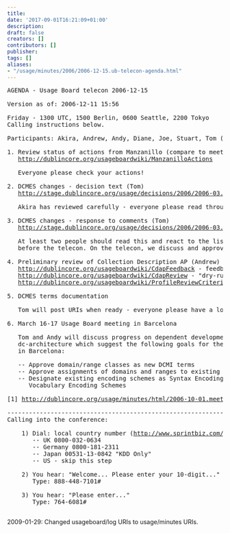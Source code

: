 ```yaml
---
title: 
date: '2017-09-01T16:21:09+01:00'
description: 
draft: false
creators: []
contributors: []
publisher: 
tags: []
aliases:
- "/usage/minutes/2006/2006-12-15.ub-telecon-agenda.html"
---
```


<pre>
AGENDA - Usage Board telecon 2006-12-15

Version as of: 2006-12-11 15:56

Friday - 1300 UTC, 1500 Berlin, 0600 Seattle, 2200 Tokyo
Calling instructions below.

Participants: Akira, Andrew, Andy, Diane, Joe, Stuart, Tom (chair)

1. Review status of actions from Manzanillo (compare to meeting notes [1])
   <a href="http://dublincore.org/usageboardwiki/ManzanilloActions">http://dublincore.org/usageboardwiki/ManzanilloActions</a>

   Everyone please check your actions!

2. DCMES changes - decision text (Tom)
   <a href="http://stage.dublincore.org/usage/decisions/2006/2006-03.dcmes-changes.shtml">http://stage.dublincore.org/usage/decisions/2006/2006-03.dcmes-changes.shtml</a>

   Akira has reviewed carefully - everyone please read through to check.

3. DCMES changes - response to comments (Tom)
   <a href="http://stage.dublincore.org/usage/decisions/2006/2006-03.response-to-comments.shtml">http://stage.dublincore.org/usage/decisions/2006/2006-03.response-to-comments.shtml</a>

   At least two people should read this and react to the list
   before the telecon. On the telecon, we discuss and approve.

4. Preliminary review of Collection Description AP (Andrew)
   <a href="http://dublincore.org/usageboardwiki/CdapFeedback">http://dublincore.org/usageboardwiki/CdapFeedback</a> - feedback to WG
   <a href="http://dublincore.org/usageboardwiki/CdapReview">http://dublincore.org/usageboardwiki/CdapReview</a> - "dry-run" review
   <a href="http://dublincore.org/usageboardwiki/ProfileReviewCriteria">http://dublincore.org/usageboardwiki/ProfileReviewCriteria</a> - review criteria and questions

5. DCMES terms documentation

   Tom will post URIs when ready - everyone please have a look to double-check.

6. March 16-17 Usage Board meeting in Barcelona

   Tom and Andy will discuss progress on dependent developments in 
   dc-architecture which suggest the following goals for the UB meeting
   in Barcelona:

   -- Approve domain/range classes as new DCMI terms
   -- Approve assignments of domains and ranges to existing DCMI terms
   -- Designate existing encoding schemes as Syntax Encoding Schemes or
      Vocabulary Encoding Schemes

[1] <a href="http://dublincore.org/usage/minutes/2006/2006-10-01.meeting-notes.manzanillo.html">http://dublincore.org/usage/minutes/html/2006-10-01.meeting-notes.manzanillo.html</a>

----------------------------------------------------------------------
Calling into the conference:

    1) Dial: local country number (<a href="http://www.sprintbiz.com/intlaudio">http://www.sprintbiz.com/intlaudio</a>)
       -- UK 0800-032-0634
       -- Germany 0800-181-2311
       -- Japan 00531-13-0842 "KDD Only"
       -- US - skip this step

    2) You hear: "Welcome... Please enter your 10-digit..."
       Type: 888-448-7101#

    3) You hear: "Please enter..."
       Type: 764-6081#

</pre>2009-01-29: Changed usageboard/log URIs to usage/minutes URIs.
